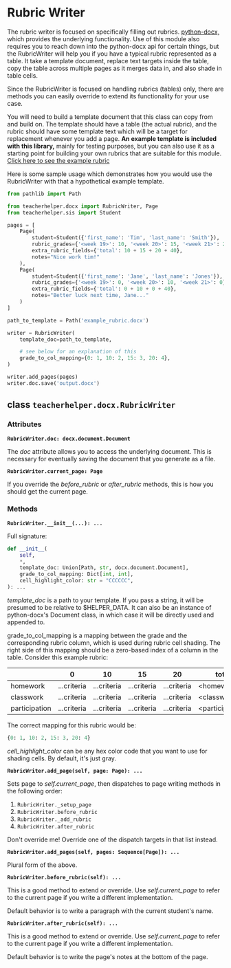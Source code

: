 # Rubric Writer

The rubric writer is focused on specifically filling out rubrics.
[python-docx,](https://python-docx.readthedocs.io/en/latest/) which provides
the underlying functionality. Use of this module also requires you to reach
down into the python-docx api for certain things, but the RubricWriter will
help you if you have a typical rubric represented as a table. It take a
template document, replace text targets inside the table, copy the table across
multiple pages as it merges data in, and also shade in table cells.

Since the RubricWriter is focused on handling rubrics (tables) only, there are
methods you can easily override to extend its functionality for your use case.

You will need to build a template document that this class can copy from and
build on. The template should have a table (the actual rubric), and the rubric
should have some template text which will be a target for replacement whenever
you add a page. **An example template is included with this library,** mainly
for testing purposes, but you can also use it as a starting point for building
your own rubrics that are suitable for this module. [Click here to see the
example rubric](https://github.com/jdevries3133/teacher_helper/blob/3229c31a5bf15494a74709e4a2ea7c201513789a/teacherhelper/docx/tests/assets/sample_rubric.docx)

Here is some sample usage which demonstrates how you would use the RubricWriter
with that a hypothetical example template.

```python
from pathlib import Path

from teacherhelper.docx import RubricWriter, Page
from teacherhelper.sis import Student

pages = [
    Page(
        student=Student({'first_name': 'Tim', 'last_name': 'Smith'}),
        rubric_grades={'<week 19>': 10, '<week 20>': 15, '<week 21>': 20},
        extra_rubric_fields={'total': 10 + 15 + 20 + 40},
        notes="Nice work tim!"
    ),
    Page(
        student=Student({'first_name': 'Jane', 'last_name': 'Jones'}),
        rubric_grades={'<week 19>': 0, '<week 20>': 10, '<week 21>': 0},
        extra_rubric_fields={'total': 0 + 10 + 0 + 40},
        notes="Better luck next time, Jane..."
    )
]

path_to_template = Path('example_rubric.docx')

writer = RubricWriter(
    template_doc=path_to_template,

    # see below for an explanation of this
    grade_to_col_mapping={0: 1, 10: 2, 15: 3, 20: 4},
)

writer.add_pages(pages)
writer.doc.save('output.docx')
```

## class `teacherhelper.docx.RubricWriter`

### Attributes

**`RubricWriter.doc: docx.document.Document`**

The _doc_ attribute allows you to access the underlying document. This is
necessary for eventually saving the document that you generate as a file.

**`RubricWriter.current_page: Page`**

If you override the _before_rubric_ or _after_rubric_ methods, this is how
you should get the current page.

### Methods

**`RubricWriter.__init__(...): ...`**

Full signature:

```python
def __init__(
    self,
    *,
    template_doc: Union[Path, str, docx.document.Document],
    grade_to_col_mapping: Dict[int, int],
    cell_highlight_color: str = "CCCCCC",
): ...
```

_template_doc_ is a path to your template. If you pass a string,
it will be presumed to be relative to $HELPER_DATA. It can also be an instance
of python-docx's Document class, in which case it will be directly used and
appended to.

grade_to_col_mapping is a mapping between the grade and the
corresponding rubric column, which is used during rubric cell shading.
The right side of this mapping should be a zero-based index of a
column in the table. Consider this example rubric:

|               | 0           | 10          | 15          | 20          | total            |
| ------------- | ----------- | ----------- | ----------- | ----------- | ---------------- |
| homework      | ...criteria | ...criteria | ...criteria | ...criteria | <homework\>      |
| classwork     | ...criteria | ...criteria | ...criteria | ...criteria | <classwork\>     |
| participation | ...criteria | ...criteria | ...criteria | ...criteria | <participation\> |

The correct mapping for this rubric would be:

```python
{0: 1, 10: 2, 15: 3, 20: 4}
```

_cell_highlight_color_ can be any hex color code that you want to use
for shading cells. By default, it's just gray.

**`RubricWriter.add_page(self, page: Page): ...`**

Sets page to _self.current_page_, then dispatches to page writing
methods in the following order:

1. `RubricWriter._setup_page`
2. `RubricWriter.before_rubric`
3. `RubricWriter._add_rubric`
4. `RubricWriter.after_rubric`

Don't override me! Override one of the dispatch targets in that list instead.

**`RubricWriter.add_pages(self, pages: Sequence[Page]): ...`**

Plural form of the above.

**`RubricWriter.before_rubric(self): ...`**

This is a good method to extend or override. Use _self.current_page_ to refer
to the current page if you write a different implementation.

Default behavior is to write a paragraph with the current student's
name.

**`RubricWriter.after_rubric(self): ...`**

This is a good method to extend or override. Use _self.current_page_ to refer
to the current page if you write a different implementation.

Default behavior is to write the page's notes at the bottom of the page.
